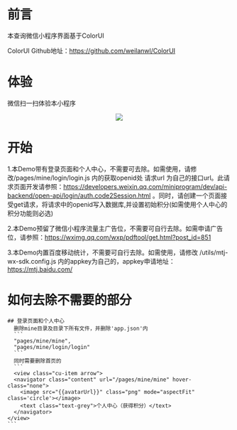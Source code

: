 # 前言
本查询微信小程序界面基于ColorUI<p>
ColorUI Github地址：https://github.com/weilanwl/ColorUI
  
# 体验
微信扫一扫体验本小程序
<p align="center"><img src="https://wx.danns.top/QRCode_Github.jpg"></p>			

# 开始
  1.本Demo带有登录页面和个人中心，不需要可去除。如需使用，请修改/pages/mine/login/login.js 内的获取openid处 请求url 为自己的接口url。此请求页面开发请参照：https://developers.weixin.qq.com/miniprogram/dev/api-backend/open-api/login/auth.code2Session.html 。同时，请创建一个页面接受get请求，将请求中的openid写入数据库,并设置初始积分(如需使用个人中心的积分功能则必选)<p>
  2.本Demo预留了微信小程序流量主广告位，不需要可自行去除。如需申请广告位，请参照：https://wximg.qq.com/wxp/pdftool/get.html?post_id=851<p>
  3.本Demo内置百度移动统计，不需要可自行去除。如需使用，请修改 /utils/mtj-wx-sdk.config.js 内的appkey为自己的，appkey申请地址：https://mtj.baidu.com/
# 如何去除不需要的部分
    ## 登录页面和个人中心
      删除mine目录及目录下所有文件，并删除'app.json'内
      ```
      "pages/mine/mine",
      "pages/mine/login/login"
      ```
      同时需要删除首页的
      ```
      <view class="cu-item arrow">
      <navigator class="content" url="/pages/mine/mine" hover-class="none">
        <image src="{{avatarUrl}}" class="png" mode="aspectFit" class='circle'></image>
        <text class="text-grey">个人中心（获得积分）</text>
      </navigator>
    </view>
    ```




